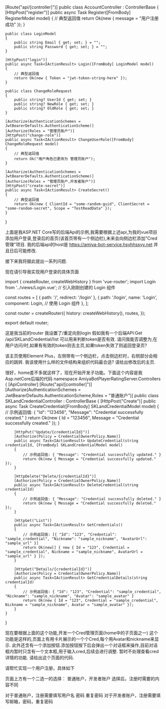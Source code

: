 [Route("api/[controller]")]
public class AccountController : ControllerBase
{
     [HttpPost("register")]
    public async Task<IActionResult> Register([FromBody] RegisterModel model)
    {
        // 典型返回值
        return Ok(new { message = "用户注册成功" });
    }

    public class LoginModel
    {
        public string Email { get; set; } = "";
        public string Password { get; set; } = "";
    }

    [HttpPost("login")]
    public async Task<IActionResult> Login([FromBody] LoginModel model)
    {
        // 典型返回值
        return Ok(new { Token = "jwt-token-string-here" });
    }

    public class ChangeRoleRequest
    {
        public string? UserId { get; set; }
        public string? NewRole { get; set; }
        public string? OldRole { get; set; }
    }

    [Authorize(AuthenticationSchemes = JwtBearerDefaults.AuthenticationScheme)]
    [Authorize(Roles = "管理员账户")]
    [HttpPost("change-role")]
    public async Task<IActionResult> ChangeUserRole([FromBody] ChangeRoleRequest model)
    {
        // 典型返回值
        return Ok("用户角色已更改为 管理员账户");
    }

    [Authorize(AuthenticationSchemes = JwtBearerDefaults.AuthenticationScheme)]
    [Authorize(Roles = "管理员账户,开发者账户")]
    [HttpPost("create-secret")]
    public async Task<IActionResult> CreateSecret()
    {
        // 典型返回值
        return Ok(new { ClientId = "some-random-guid", ClientSecret = "some-random-secret", Scope = "TestReadData" });
    }
}

上面是我ASP.NET Core写的后端Api的示例,我需要根据上述api,为我的vue项目添加用户登录,登录后的首页(该首页带有一个侧边栏),未来会向侧边栏添加"Cred管理"项目.
我的后端api的host是
https://amiya-bot-service.hsyhhssyy.net
并且日后可能修改.

接下来我将据此提出一系列问题.

现在请引导我实现用户登录的具体页面


import { createRouter, createWebHistory } from 'vue-router';
import Login from '../views/Login.vue'; // 引入刚刚创建的 Login 组件

const routes = [
  {
    path: '/',
    redirect: '/login'
  },
  {
    path: '/login',
    name: 'Login',
    component: Login, // 使用 Login 组件
  },
];

const router = createRouter({
  history: createWebHistory(),
  routes,
});

export default router;

这是我当前的router
我设置了/重定向到login
假如我有一个后端API:Get /api/SKLandCredential/list 可以用来判断token是否有效.
请问我能否调整为,在用户访问/时,如果有有效的token则去主页,如果token失效了则返回登录页?

该主页使用Element Plus，左侧带有一个侧边栏，点击侧边栏时，右侧部分会相应的跳转.
我该使用什么样的文件结构来组织代码最合适?
请给出修改后的主页.


很好，home差不多就这样了，现在开始开发子功能。下面这个内容是我Asp.netCore后端的代码
namespace AmiyaBotPlayerRatingServer.Controllers
{
    [ApiController]
    [Route("api/[controller]")]
    [Authorize(AuthenticationSchemes = JwtBearerDefaults.AuthenticationScheme,Roles = "普通账户")]
    public class SKLandCredentialController : ControllerBase
    {
        [HttpPost("Create")]
        public async Task<IActionResult> CreateCredential([FromBody] SKLandCredentialModel model)
        {
            // 示例返回值: { "Id": "123456", "Message": "Credential successfully created." }
            return Ok(new { Id = "123456", Message = "Credential successfully created." });
        }

        [HttpPut("Update/{credentialId}")]
        [Authorize(Policy = CredentialOwnerPolicy.Name)]
        public async Task<IActionResult> UpdateCredential(string credentialId, [FromBody] SKLandCredentialModel model)
        {
            // 示例返回值: { "Message": "Credential successfully updated." }
            return Ok(new { Message = "Credential successfully updated." });
        }

        [HttpDelete("Delete/{credentialId}")]
        [Authorize(Policy = CredentialOwnerPolicy.Name)]
        public async Task<IActionResult> DeleteCredential(string credentialId)
        {
            // 示例返回值: { "Message": "Credential successfully deleted." }
            return Ok(new { Message = "Credential successfully deleted." });
        }

        [HttpGet("List")]
        public async Task<IActionResult> GetCredentials()
        {
            // 示例返回值: [{ "Id": "123", "Credential": "sample_credential", "Nickname": "sample_nickname", "AvatarUrl": "sample_url" }]
            return Ok(new[] { new { Id = "123", Credential = "sample_credential", Nickname = "sample_nickname", AvatarUrl = "sample_url" } });
        }

        [HttpGet("Details/{credentialId}")]
        [Authorize(Policy = CredentialOwnerPolicy.Name)]
        public async Task<IActionResult> GetCredentialDetails(string credentialId)
        {
            // 示例返回值: { "Id": "123", "Credential": "sample_credential", "Nickname": "sample_nickname", "Avatar": "sample_avatar" }
            return Ok(new { Id = "123", Credential = "sample_credential", Nickname = "sample_nickname", Avatar = "sample_avatar" });
        }
    }
}

现在要根据上面的这个功能,开发一个Cred管理页面(home中的子页面之一)
这个功能是这样的,页面上有用卡片展示的一个个Cred,每个用Avatar和nickname来显示.
此外还含有一个添加按钮.添加按钮按下后会弹出一个对话框来操作,目前对话框内暂时只含有一个文本框,用于输入cred,后续会进行调整.
暂时不处理查看cred详情的功能.
请给出这个页面的代码.


请帮忙实现一个用户注册，具体如下

页面上方有一个二选一的选择： 普通账户，开发者账户
选择后，注册时需要的内容不同

对于普通账户，注册需要填写用户名 密码 重复密码
对于开发者账户，注册需要填写邮箱，密码，重复密码
